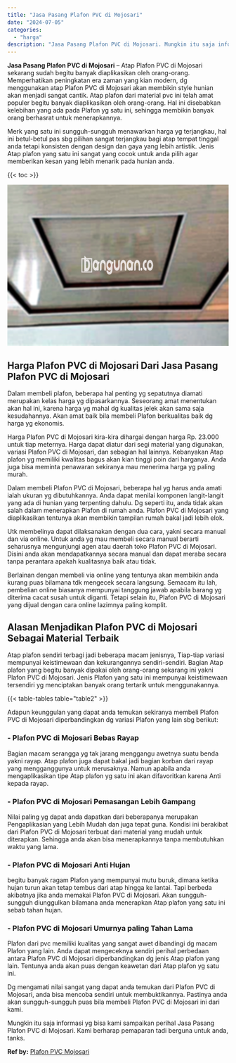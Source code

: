 ```yaml
---
title: "Jasa Pasang Plafon PVC di Mojosari"
date: "2024-07-05"
categories: 
  - "harga"
description: "Jasa Pasang Plafon PVC di Mojosari. Mungkin itu saja informasi yg bisa kami sampaikan perihal Jasa Pasang Plafon PVC di Mojosari. Kami berharap pemaparan tad..."
---
```


**Jasa Pasang Plafon PVC di Mojosari** – Atap Plafon PVC di Mojosari sekarang sudah begitu banyak diaplikasikan oleh orang-orang. Memperhatikan peningkatan era zaman yang kian modern, dg menggunakan atap Plafon PVC di Mojosari akan membikin style hunian akan menjadi sangat cantik. Atap plafon dari material pvc ini telah amat populer begitu banyak diaplikasikan oleh orang-orang. Hal ini disebabkan kelebihan yang ada pada Plafon yg satu ini, sehingga membikin banyak orang berhasrat untuk menerapkannya.

Merk yang satu ini sungguh-sungguh menawarkan harga yg terjangkau, hal ini betul-betul pas sbg pilihan sangat terjangkau bagi atap tempat tinggal anda tetapi konsisten dengan design dan gaya yang lebih artistik. Jenis Atap plafon yang satu ini sangat yang cocok untuk anda pilih agar memberikan kesan yang lebih menarik pada hunian anda.

{{< toc >}}

![Jasa Pasang Plafon PVC di Mojosari](/images/flafond-pvc-murah14.png)

## Harga Plafon PVC di Mojosari Dari Jasa Pasang Plafon PVC di Mojosari

Dalam membeli plafon, beberapa hal penting yg sepatutnya diamati merupakan kelas harga yg dipasarkannya. Seseorang amat menentukan akan hal ini, karena harga yg mahal dg kualitas jelek akan sama saja kesudahannya. Akan amat baik bila membeli Plafon berkualitas baik dg harga yg ekonomis.

Harga Plafon PVC di Mojosari kira-kira dihargai dengan harga Rp. 23.000 untuk tiap meternya. Harga dapat diatur dari segi material yang digunakan, variasi Plafon PVC di Mojosari, dan sebagian hal lainnya. Kebanyakan Atap plafon yg memiliki kwalitas bagus akan kian tinggi poin dari harganya. Anda juga bisa meminta penawaran sekiranya mau menerima harga yg paling murah.

Dalam membeli Plafon PVC di Mojosari, beberapa hal yg harus anda amati ialah ukuran yg dibutuhkannya. Anda dapat menilai komponen langit-langit yang ada di hunian yang terpenting dahulu. Dg seperti itu, anda tidak akan salah dalam menerapkan Plafon di rumah anda. Plafon PVC di Mojosari yang diaplikasikan tentunya akan membikin tampilan rumah bakal jadi lebih elok.

Utk membelinya dapat dilaksanakan dengan dua cara, yakni secara manual dan via online. Untuk anda yg mau membeli secara manual berarti seharusnya mengunjungi agen atau daerah toko Plafon PVC di Mojosari. Disini anda akan mendapatkannya secara manual dan dapat meraba secara tanpa perantara apakah kualitasnya baik atau tidak.

Berlainan dengan membeli via online yang tentunya akan membikin anda kurang puas bilamana tdk mengecek secara langsung. Semacam itu lah, pembelian online biasanya mempunyai tanggung jawab apabila barang yg diterima cacat susah untuk diganti. Tetapi selain itu, Plafon PVC di Mojosari yang dijual dengan cara online lazimnya paling komplit.

## Alasan Menjadikan Plafon PVC di Mojosari Sebagai Material Terbaik

Atap plafon sendiri terbagi jadi beberapa macam jenisnya, Tiap-tiap variasi mempunyai keistimewaan dan kekurangannya sendiri-sendiri. Bagian Atap plafon yang begitu banyak dipakai oleh orang-orang sekarang ini yakni Plafon PVC di Mojosari. Jenis Plafon yang satu ini mempunyai keistimewaan tersendiri yg menciptakan banyak orang tertarik untuk menggunakannya.

{{< table-tables table="table2" >}}

Adapun keunggulan yang dapat anda temukan sekiranya membeli Plafon PVC di Mojosari diperbandingkan dg variasi Plafon yang lain sbg berikut:

### \- Plafon PVC di Mojosari Bebas Rayap

Bagian macam serangga yg tak jarang menggangu awetnya suatu benda yakni rayap. Atap plafon juga dapat bakal jadi bagian korban dari rayap yang mengganggunya untuk merusaknya. Namun apabila anda mengaplikasikan tipe Atap plafon yg satu ini akan difavoritkan karena Anti kepada rayap.

### \- Plafon PVC di Mojosari Pemasangan Lebih Gampang

Nilai paling yg dapat anda dapatkan dari beberapanya merupakan Pengaplikasian yang Lebih Mudah dan juga tepat guna. Kondisi ini berakibat dari Plafon PVC di Mojosari terbuat dari material yang mudah untuk diterapkan. Sehingga anda akan bisa menerapkannya tanpa membutuhkan waktu yang lama.

### \- Plafon PVC di Mojosari Anti Hujan

begitu banyak ragam Plafon yang mempunyai mutu buruk, dimana ketika hujan turun akan tetap tembus dari atap hingga ke lantai. Tapi berbeda akibatnya jika anda memakai Plafon PVC di Mojosari. Akan sungguh-sungguh diunggulkan bilamana anda menerapkan Atap plafon yang satu ini sebab tahan hujan.

### \- Plafon PVC di Mojosari Umurnya paling Tahan Lama

Plafon dari pvc memiliki kualitas yang sangat awet dibandingi dg macam Plafon yang lain. Anda dapat mengeceknya sendiri perihal perbedaan antara Plafon PVC di Mojosari diperbandingkan dg jenis Atap plafon yang lain. Tentunya anda akan puas dengan keawetan dari Atap plafon yg satu ini.

Dg mengamati nilai sangat yang dapat anda temukan dari Plafon PVC di Mojosari, anda bisa mencoba sendiri untuk membuktikannya. Pastinya anda akan sungguh-sungguh puas bila membeli Plafon PVC di Mojosari ini dari kami.

Mungkin itu saja informasi yg bisa kami sampaikan perihal Jasa Pasang Plafon PVC di Mojosari. Kami berharap pemaparan tadi berguna untuk anda, tanks.

**Ref by:** [Plafon PVC Mojosari](https://id.wikipedia.org/wiki/Plafon)
